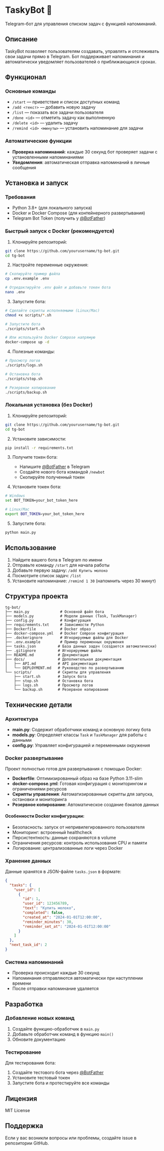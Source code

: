 # TaskyBot 🤖

Telegram-бот для управления списком задач с функцией напоминаний.

## Описание

TaskyBot позволяет пользователям создавать, управлять и отслеживать свои задачи прямо в Telegram. Бот поддерживает напоминания и автоматически уведомляет пользователей о приближающихся сроках.

## Функционал

### Основные команды

- `/start` — приветствие и список доступных команд
- `/add <текст>` — добавить новую задачу
- `/list` — показать все задачи пользователя
- `/done <id>` — отметить задачу как выполненную
- `/delete <id>` — удалить задачу
- `/remind <id> <минуты>` — установить напоминание для задачи

### Автоматические функции

- **Проверка напоминаний**: каждые 30 секунд бот проверяет задачи с установленными напоминаниями
- **Уведомления**: автоматическая отправка напоминаний в личные сообщения

## Установка и запуск

### Требования

- Python 3.8+ (для локального запуска)
- Docker и Docker Compose (для контейнерного развертывания)
- Telegram Bot Token (получить у [@BotFather](https://t.me/BotFather))

### Быстрый запуск с Docker (рекомендуется)

1. Клонируйте репозиторий:
```bash
git clone https://github.com/yourusername/tg-bot.git
cd tg-bot
```

2. Настройте переменные окружения:
```bash
# Скопируйте пример файла
cp .env.example .env

# Отредактируйте .env файл и добавьте токен бота
nano .env
```

3. Запустите бота:
```bash
# Сделайте скрипты исполняемыми (Linux/Mac)
chmod +x scripts/*.sh

# Запустите бота
./scripts/start.sh

# Или используйте Docker Compose напрямую
docker-compose up -d
```

4. Полезные команды:
```bash
# Просмотр логов
./scripts/logs.sh

# Остановка бота
./scripts/stop.sh

# Резервное копирование
./scripts/backup.sh
```

### Локальная установка (без Docker)

1. Клонируйте репозиторий:
```bash
git clone https://github.com/yourusername/tg-bot.git
cd tg-bot
```

2. Установите зависимости:
```bash
pip install -r requirements.txt
```

3. Получите токен бота:
   - Напишите [@BotFather](https://t.me/BotFather) в Telegram
   - Создайте нового бота командой `/newbot`
   - Скопируйте полученный токен

4. Установите токен бота:
```bash
# Windows
set BOT_TOKEN=your_bot_token_here

# Linux/Mac
export BOT_TOKEN=your_bot_token_here
```

5. Запустите бота:
```bash
python main.py
```

## Использование

1. Найдите вашего бота в Telegram по имени
2. Отправьте команду `/start` для начала работы
3. Добавьте первую задачу: `/add Купить молоко`
4. Посмотрите список задач: `/list`
5. Установите напоминание: `/remind 1 30` (напомнить через 30 минут)

## Структура проекта

```
tg-bot/
├── main.py              # Основной файл бота
├── models.py            # Модели данных (Task, TaskManager)
├── config.py            # Конфигурация
├── requirements.txt     # Зависимости Python
├── Dockerfile           # Docker образ
├── docker-compose.yml   # Docker Compose конфигурация
├── .dockerignore        # Игнорируемые файлы для Docker
├── .env.example         # Пример переменных окружения
├── tasks.json          # База данных задач (создается автоматически)
├── .gitignore          # Игнорируемые файлы
├── README.md           # Документация
├── docs/               # Дополнительная документация
│   ├── API.md          # API документация
│   └── DEPLOYMENT.md   # Руководство по развертыванию
└── scripts/            # Скрипты для управления
    ├── start.sh        # Запуск бота
    ├── stop.sh         # Остановка бота
    ├── logs.sh         # Просмотр логов
    └── backup.sh       # Резервное копирование
```

## Технические детали

### Архитектура

- **main.py**: Содержит обработчики команд и основную логику бота
- **models.py**: Определяет классы `Task` и `TaskManager` для работы с данными
- **config.py**: Управляет конфигурацией и переменными окружения

### Docker развертывание

Проект полностью готов для развертывания с помощью Docker:

- **Dockerfile**: Оптимизированный образ на базе Python 3.11-slim
- **docker-compose.yml**: Готовая конфигурация с мониторингом и ограничениями ресурсов
- **Скрипты управления**: Автоматизированные скрипты для запуска, остановки и мониторинга
- **Резервное копирование**: Автоматическое создание бэкапов данных

#### Особенности Docker конфигурации:

- Безопасность: запуск от непривилегированного пользователя
- Мониторинг: встроенный healthcheck
- Персистентность: данные сохраняются в volume
- Ограничения ресурсов: контроль использования CPU и памяти
- Логирование: централизованные логи через Docker

### Хранение данных

Данные хранятся в JSON-файле `tasks.json` в формате:
```json
{
  "tasks": {
    "user_id": [
      {
        "id": 1,
        "user_id": 123456789,
        "text": "Купить молоко",
        "completed": false,
        "created_at": "2024-01-01T12:00:00",
        "reminder_minutes": 30,
        "reminder_set_at": "2024-01-01T12:00:00"
      }
    ]
  },
  "next_task_id": 2
}
```

### Система напоминаний

- Проверка происходит каждые 30 секунд
- Напоминания отправляются автоматически при наступлении времени
- После отправки напоминание удаляется

## Разработка

### Добавление новых команд

1. Создайте функцию-обработчик в `main.py`
2. Добавьте обработчик команд в функцию `main()`
3. Обновите документацию

### Тестирование

Для тестирования бота:
1. Создайте тестового бота через [@BotFather](https://t.me/BotFather)
2. Установите тестовый токен
3. Запустите бота и протестируйте все команды

## Лицензия

MIT License

## Поддержка

Если у вас возникли вопросы или проблемы, создайте issue в репозитории GitHub.
